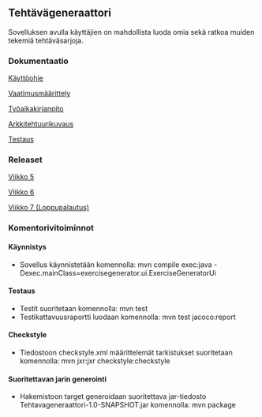 ## Tehtävägeneraattori

Sovelluksen avulla käyttäjien on mahdollista luoda omia sekä ratkoa muiden tekemiä tehtäväsarjoja.


### Dokumentaatio

[Käyttöohje](https://github.com/nettivastaava/ot-harjoitustyo/blob/master/Tehtavageneraattori/dokumentaatio/kayttoohje.md)

[Vaatimusmäärittely](https://github.com/nettivastaava/ot-harjoitustyo/blob/master/Tehtavageneraattori/dokumentaatio/vaatimusmaarittely.md)

[Työaikakirjanpito](https://github.com/nettivastaava/ot-harjoitustyo/blob/master/Tehtavageneraattori/dokumentaatio/tuntikirjanpito.md)

[Arkkitehtuurikuvaus](https://github.com/nettivastaava/ot-harjoitustyo/blob/master/Tehtavageneraattori/dokumentaatio/arkkitehtuuri.md)

[Testaus](https://github.com/nettivastaava/ot-harjoitustyo/blob/master/Tehtavageneraattori/dokumentaatio/testaus.md)

### Releaset

[Viikko 5](https://github.com/nettivastaava/ot-harjoitustyo/releases/tag/viikko5)

[Viikko 6](https://github.com/nettivastaava/ot-harjoitustyo/releases/tag/viikko6)

[Viikko 7 (Loppupalautus)](https://github.com/nettivastaava/ot-harjoitustyo/releases/tag/loppupalautus)

### Komentorivitoiminnot

#### Käynnistys
- Sovellus käynnistetään komennolla: mvn compile exec:java -Dexec.mainClass=exercisegenerator.ui.ExerciseGeneratorUi

#### Testaus
- Testit suoritetaan komennolla: mvn test
- Testikattavuusraportti luodaan komennolla: mvn test jacoco:report
  
#### Checkstyle
- Tiedostoon checkstyle.xml määrittelemät tarkistukset suoritetaan komennolla: mvn jxr:jxr checkstyle:checkstyle

#### Suoritettavan jarin generointi
- Hakemistoon target generoidaan suoritettava jar-tiedosto Tehtavageneraattori-1.0-SNAPSHOT.jar komennolla: mvn package


